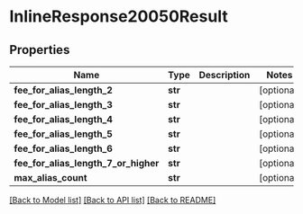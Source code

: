 # InlineResponse20050Result

## Properties
Name | Type | Description | Notes
------------ | ------------- | ------------- | -------------
**fee_for_alias_length_2** | **str** |  | [optional] 
**fee_for_alias_length_3** | **str** |  | [optional] 
**fee_for_alias_length_4** | **str** |  | [optional] 
**fee_for_alias_length_5** | **str** |  | [optional] 
**fee_for_alias_length_6** | **str** |  | [optional] 
**fee_for_alias_length_7_or_higher** | **str** |  | [optional] 
**max_alias_count** | **str** |  | [optional] 

[[Back to Model list]](../README.md#documentation-for-models) [[Back to API list]](../README.md#documentation-for-api-endpoints) [[Back to README]](../README.md)


